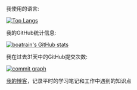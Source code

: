 我使用的语言:

[![Top Langs](https://github-readme-stats.vercel.app/api/top-langs/?username=boatrainlsz&layout=compact&show_icons=true&theme=gruvbox&hide_border=true&langs_count=10)](https://github.com/boatrainlsz/boatrainlsz)

我的GitHub统计信息:

[![boatrain's GitHub stats](https://github-readme-stats.vercel.app/api?username=boatrainlsz&layout=compact&show_icons=true&theme=gruvbox&hide_border=true)](https://github.com/boatrainlsz/boatrainlsz)

我在过去31天中的GitHub提交次数:

[![commit graph](https://activity-graph.herokuapp.com/graph?username=boatrainlsz&custom_title=boatrainlsz%27s%20Contribution%20Graph&theme=github&bg_color=282828&hide_border=true&line=d1a01f&point=c58545)](https://github.com/boatrainlsz/boatrainlsz)


[我的博客](https://boatrainlsz.github.io/)，记录平时的学习笔记和工作中遇到的知识点
